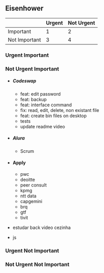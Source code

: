 ## Eisenhower

|               | Urgent | Not Urgent |
|---------------|--------|------------|
| Important     |   1    |    2       |
| Not Important |   3    |    4       | 
	


### Urgent Important 
  
### Not Urgent Important

- ##### Codeswap
  - feat: edit password
  - feat: backup
  - feat: interface command
  - fix: read, edit, delete, non existant file
  - feat: create bin files on desktop
  - tests
  - update readme video

- ##### Alura 
  - Scrum

- #### Apply
  - pwc
  - deoitte
  - peer consult
  - kpmg
  - ntt data
  - capgemini
  - brq
  - gtf
  - tivit
  
- estudar back video cezinha
- js

### Urgent Not Important

### Not Urgent Not Important
